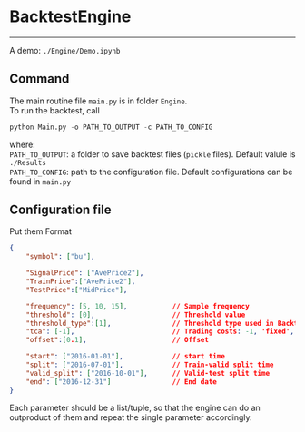 # BacktestEngine
---
A demo: `./Engine/Demo.ipynb`

## Command
The main routine file `main.py` is in folder `Engine`.  
To run the backtest, call

```python
python Main.py -o PATH_TO_OUTPUT -c PATH_TO_CONFIG
```

where:  
`PATH_TO_OUTPUT`: a folder to save backtest files (`pickle` files). Default valule is `./Results`  
`PATH_TO_CONFIG`: path to the configuration file. Default configurations can be found in `main.py`  

## Configuration file
Put them 
Format
```json
{
    "symbol": ["bu"],

    "SignalPrice": ["AvePrice2"],
    "TrainPrice":["AvePrice2"],
    "TestPrice":["MidPrice"],

    "frequency": [5, 10, 15],           // Sample frequency
    "threshold": [0],                   // Threshold value
    "threshold_type":[1],               // Threshold type used in Backtesting.Vectorized.Strategy.SLM
    "tca": [-1],                        // Trading costs: -1, 'fixed', 'spread'
    "offset":[0.1],                     // Offset

    "start": ["2016-01-01"],            // start time
    "split": ["2016-07-01"],            // Train-valid split time
    "valid_split": ["2016-10-01"],      // Valid-test split time
    "end": ["2016-12-31"]               // End date
}
```

Each parameter should be a list/tuple, so that the engine can do an outproduct of them and repeat the single parameter accordingly.
